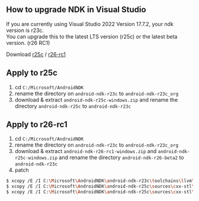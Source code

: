 ## How to upgrade NDK in Visual Studio

If you are currently using Visual Studio 2022 Version 17.7.2, your ndk version is r23c.<br>
You can upgrade this to the latest LTS version (r25c) or the latest beta version. (r26 RC1)

Download [r25c](https://dl.google.com/android/repository/android-ndk-r25c-windows.zip) / [r26-rc1](https://dl.google.com/android/repository/android-ndk-r26-rc1-windows.zip)

## Apply to r25c
1. cd ```C:/Microsoft/AndroidNDK```
2. rename the directory on ```android-ndk-r23c``` to ```android-ndk-r23c_org```
3. download & extract ```android-ndk-r25c-windows.zip``` and rename the directory ```android-ndk-r25c``` to ```android-ndk-r23c```


## Apply to r26-rc1
1. cd ```C:/Microsoft/AndroidNDK```
2. rename the directory on ```android-ndk-r23c``` to ```android-ndk-r23c_org```
3. download & extract ```android-ndk-r26-rc1-windows.zip``` and ```android-ndk-r25c-windows.zip``` and rename the directory ```android-ndk-r26-beta2``` to ```android-ndk-r23c```
4. patch 
```sh
$ xcopy /E /I C:\Microsoft\AndroidNDK\android-ndk-r23c\toolchains\llvm\prebuilt\windows-x86_64\lib C:\Microsoft\AndroidNDK\android-ndk-r23c\toolchains\llvm\prebuilt\windows-x86_64\lib64
$ xcopy /E /I C:\Microsoft\AndroidNDK\android-ndk-r25c\sources\cxx-stl\llvm-libc++ C:\Microsoft\AndroidNDK\android-ndk-r23c\sources\cxx-stl\llvm-libc++
$ xcopy /E /I C:\Microsoft\AndroidNDK\android-ndk-r25c\sources\cxx-stl\llvm-libc++abi C:\Microsoft\AndroidNDK\android-ndk-r23c\sources\cxx-stl\llvm-libc++abi
```
